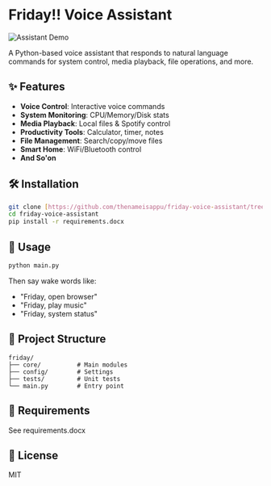# Friday!! Voice Assistant

![Assistant Demo](https://placehold.co/1200x400?text=Friday+Voice+Assistant+Demo)

A Python-based voice assistant that responds to natural language commands for system control, media playback, file operations, and more.

## ✨ Features
- **Voice Control**: Interactive voice commands
- **System Monitoring**: CPU/Memory/Disk stats
- **Media Playback**: Local files & Spotify control
- **Productivity Tools**: Calculator, timer, notes
- **File Management**: Search/copy/move files
- **Smart Home**: WiFi/Bluetooth control
- **And So'on**

## 🛠 Installation
```bash
git clone [https://github.com/thenameisappu/friday-voice-assistant/tree/main/Friday!!]
cd friday-voice-assistant
pip install -r requirements.docx
```

## 🚀 Usage
```bash
python main.py
```
Then say wake words like:
- "Friday, open browser"
- "Friday, play music"
- "Friday, system status"

## 📂 Project Structure
```
friday/
├── core/          # Main modules
├── config/        # Settings
├── tests/         # Unit tests
└── main.py        # Entry point
```

## 📝 Requirements
See requirements.docx

## 📜 License
MIT
